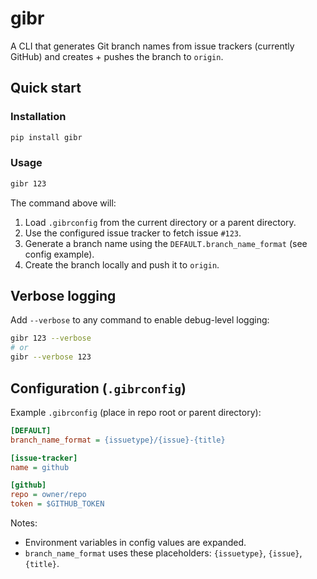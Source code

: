 # gibr

A CLI that generates Git branch names from issue trackers (currently GitHub) and
creates + pushes the branch to `origin`.

## Quick start
### Installation
```bash
pip install gibr
```
### Usage
```bash
gibr 123
```

The command above will:
1. Load `.gibrconfig` from the current directory or a parent directory.
2. Use the configured issue tracker to fetch issue `#123`.
3. Generate a branch name using the `DEFAULT.branch_name_format` (see config example).
4. Create the branch locally and push it to `origin`.

## Verbose logging

Add `--verbose` to any command to enable debug-level logging:

```bash
gibr 123 --verbose
# or
gibr --verbose 123
```

## Configuration (`.gibrconfig`)

Example `.gibrconfig` (place in repo root or parent directory):

```ini
[DEFAULT]
branch_name_format = {issuetype}/{issue}-{title}

[issue-tracker]
name = github

[github]
repo = owner/repo
token = $GITHUB_TOKEN
```

Notes:
- Environment variables in config values are expanded.
- `branch_name_format` uses these placeholders: `{issuetype}`, `{issue}`, `{title}`.
